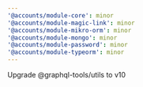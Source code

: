 ```yaml
---
'@accounts/module-core': minor
'@accounts/module-magic-link': minor
'@accounts/module-mikro-orm': minor
'@accounts/module-mongo': minor
'@accounts/module-password': minor
'@accounts/module-typeorm': minor
---
```


Upgrade @graphql-tools/utils to v10
